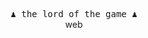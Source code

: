 <p align="center">
 <samp>
♟️ the lord of the game ♟️
<br>
 </samp>
<a src="https://geremachek.io">web</a>
</p>
